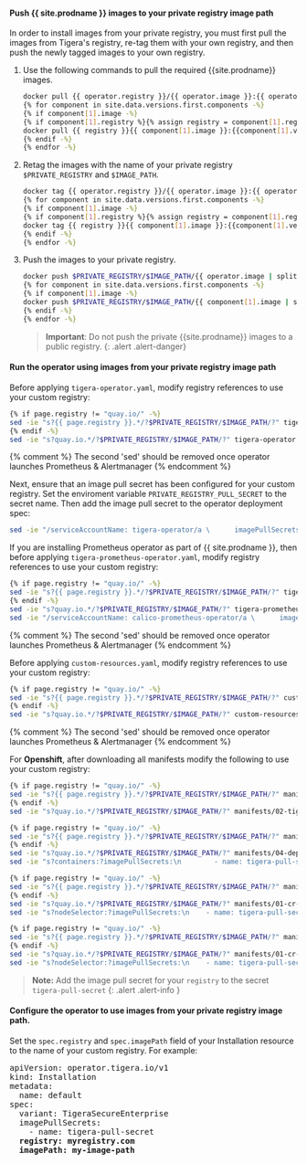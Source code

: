 #### Push {{ site.prodname }} images to your private registry image path

In order to install images from your private registry, you must first pull the images from Tigera's registry, re-tag them with your own registry, and then push the newly tagged images to your own registry.

1. Use the following commands to pull the required {{site.prodname}} images.

   ```bash
   docker pull {{ operator.registry }}/{{ operator.image }}:{{ operator.version }}
   {% for component in site.data.versions.first.components -%}
   {% if component[1].image -%}
   {% if component[1].registry %}{% assign registry = component[1].registry | append: "/" %}{% else %}{% assign registry = page.registry -%} {% endif -%}
   docker pull {{ registry }}{{ component[1].image }}:{{component[1].version}}
   {% endif -%}
   {% endfor -%}
   ```

1. Retag the images with the name of your private registry `$PRIVATE_REGISTRY` and `$IMAGE_PATH`.

   ```bash
   docker tag {{ operator.registry }}/{{ operator.image }}:{{ operator.version }} $PRIVATE_REGISTRY/$IMAGE_PATH/{{ operator.image | split: "/" | last }}:{{ operator.version }}
   {% for component in site.data.versions.first.components -%}
   {% if component[1].image -%}
   {% if component[1].registry %}{% assign registry = component[1].registry | append: "/" %}{% else %}{% assign registry = page.registry -%} {% endif -%}
   docker tag {{ registry }}{{ component[1].image }}:{{component[1].version}} $PRIVATE_REGISTRY/$IMAGE_PATH/{{ component[1].image | split: "/" | last }}:{{component[1].version}}
   {% endif -%}
   {% endfor -%}
   ```

1. Push the images to your private registry.

   ```bash
   docker push $PRIVATE_REGISTRY/$IMAGE_PATH/{{ operator.image | split: "/" | last }}:{{ operator.version }}
   {% for component in site.data.versions.first.components -%}
   {% if component[1].image -%}
   docker push $PRIVATE_REGISTRY/$IMAGE_PATH/{{ component[1].image | split: "/" | last}}:{{component[1].version}}
   {% endif -%}
   {% endfor -%}
   ```

   > **Important**: Do not push the private {{site.prodname}} images to a public registry.
   {: .alert .alert-danger}

#### Run the operator using images from your private registry image path

Before applying `tigera-operator.yaml`, modify registry references to use your custom registry:

```bash
{% if page.registry != "quay.io/" -%}
sed -ie "s?{{ page.registry }}.*/?$PRIVATE_REGISTRY/$IMAGE_PATH/?" tigera-operator.yaml
{% endif -%}
sed -ie "s?quay.io.*/?$PRIVATE_REGISTRY/$IMAGE_PATH/?" tigera-operator.yaml
```
{% comment %} The second 'sed' should be removed once operator launches Prometheus & Alertmanager {% endcomment %}

Next, ensure that an image pull secret has been configured for your custom registry. Set the enviroment variable `PRIVATE_REGISTRY_PULL_SECRET` to the secret name.
Then add the image pull secret to the operator deployment spec:

```bash
sed -ie "/serviceAccountName: tigera-operator/a \      imagePullSecrets:\n\      - name: $PRIVATE_REGISTRY_PULL_SECRET"  tigera-operator.yaml
```

If you are installing Prometheus operator as part of {{ site.prodname }}, then before applying `tigera-prometheus-operator.yaml`, modify registry references to use your custom registry:

```bash
{% if page.registry != "quay.io/" -%}
sed -ie "s?{{ page.registry }}.*/?$PRIVATE_REGISTRY/$IMAGE_PATH/?" tigera-prometheus-operator.yaml
{% endif -%}
sed -ie "s?quay.io.*/?$PRIVATE_REGISTRY/$IMAGE_PATH/?" tigera-prometheus-operator.yaml
sed -ie "/serviceAccountName: calico-prometheus-operator/a \      imagePullSecrets:\n\      - name: $PRIVATE_REGISTRY_PULL_SECRET"  tigera-prometheus-operator.yaml
```
{% comment %} The second 'sed' should be removed once operator launches Prometheus & Alertmanager {% endcomment %}

Before applying `custom-resources.yaml`, modify registry references to use your custom registry:

```bash
{% if page.registry != "quay.io/" -%}
sed -ie "s?{{ page.registry }}.*/?$PRIVATE_REGISTRY/$IMAGE_PATH/?" custom-resources.yaml
{% endif -%}
sed -ie "s?quay.io.*/?$PRIVATE_REGISTRY/$IMAGE_PATH/?" custom-resources.yaml
```
{% comment %} The second 'sed' should be removed once operator launches Prometheus & Alertmanager {% endcomment %}

For <b>Openshift</b>, after downloading all manifests modify the following to use your custom registry:

```bash
{% if page.registry != "quay.io/" -%}
sed -ie "s?{{ page.registry }}.*/?$PRIVATE_REGISTRY/$IMAGE_PATH/?" manifests/02-tigera-operator.yaml
{% endif -%}
sed -ie "s?quay.io.*/?$PRIVATE_REGISTRY/$IMAGE_PATH/?" manifests/02-tigera-operator.yaml

{% if page.registry != "quay.io/" -%}
sed -ie "s?{{ page.registry }}.*/?$PRIVATE_REGISTRY/$IMAGE_PATH/?" manifests/04-deployment-prometheus-operator.yaml
{% endif -%}
sed -ie "s?quay.io.*/?$PRIVATE_REGISTRY/$IMAGE_PATH/?" manifests/04-deployment-prometheus-operator.yaml
sed -ie "s?containers:?imagePullSecrets:\n        - name: tigera-pull-secret \n      containers:?" manifests/04-deployment-prometheus-operator.yaml

{% if page.registry != "quay.io/" -%}
sed -ie "s?{{ page.registry }}.*/?$PRIVATE_REGISTRY/$IMAGE_PATH/?" manifests/01-cr-prometheus.yaml
{% endif -%}
sed -ie "s?quay.io.*/?$PRIVATE_REGISTRY/$IMAGE_PATH/?" manifests/01-cr-prometheus.yaml
sed -ie "s?nodeSelector:?imagePullSecrets:\n    - name: tigera-pull-secret \n  nodeSelector:?" manifests/01-cr-prometheus.yaml

{% if page.registry != "quay.io/" -%}
sed -ie "s?{{ page.registry }}.*/?$PRIVATE_REGISTRY/$IMAGE_PATH/?" manifests/01-cr-alertmanager.yaml
{% endif -%}
sed -ie "s?quay.io.*/?$PRIVATE_REGISTRY/$IMAGE_PATH/?" manifests/01-cr-alertmanager.yaml
sed -ie "s?nodeSelector:?imagePullSecrets:\n    - name: tigera-pull-secret \n  nodeSelector:?" manifests/01-cr-alertmanager.yaml

```
>**Note:** Add the image pull secret for your `registry` to the secret `tigera-pull-secret`
{: .alert .alert-info }

#### Configure the operator to use images from your private registry image path.

Set the `spec.registry` and `spec.imagePath` field of your Installation resource to the name of your custom registry. For example:

<pre>
apiVersion: operator.tigera.io/v1
kind: Installation
metadata:
  name: default
spec:
  variant: TigeraSecureEnterprise
  imagePullSecrets:
    - name: tigera-pull-secret
  <b>registry: myregistry.com</b>
  <b>imagePath: my-image-path</b>
</pre>
